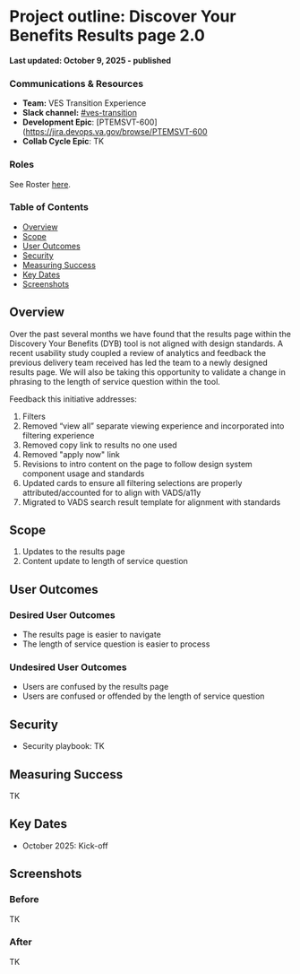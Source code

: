 # Project outline: Discover Your Benefits Results page 2.0

**Last updated: October 9, 2025 - published**


### Communications & Resources
- **Team:** VES Transition Experience 
- **Slack channel:** [#ves-transition](https://dsva.slack.com/archives/C06C7RS27GD)
- **Development Epic**: [PTEMSVT-600](https://jira.devops.va.gov/browse/PTEMSVT-600
- **Collab Cycle Epic**: TK


### Roles

See Roster [here](https://github.com/department-of-veterans-affairs/va.gov-team/blob/master/products/vet-transition-support/README.md#roster).

### Table of Contents

- [Overview](#overview)
- [Scope](#scope)
- [User Outcomes](#user-outcomes)
- [Security](#security)
- [Measuring Success](#measuring-success)
- [Key Dates](#key-dates)
- [Screenshots](#screenshots)

## Overview

Over the past several months we have found that the results page within the Discovery Your Benefits (DYB) tool is not aligned with design standards. A recent usability study coupled a review of analytics and feedback the previous delivery team received has led the team to a newly designed results page. We will also be taking this opportunity to validate a change in phrasing to the length of service question within the tool.

Feedback this initiative addresses:
1. Filters
2. Removed “view all” separate viewing experience and incorporated into filtering experience
3. Removed copy link to results no one used
4. Removed "apply now" link 
5. Revisions to intro content on the page to follow design system component usage and standards
6. Updated cards to ensure all filtering selections are properly attributed/accounted for to align with VADS/a11y
7. Migrated to VADS search result template for alignment with standards

## **Scope**

1. Updates to the results page
2. Content update to length of service question


## User Outcomes

### Desired User Outcomes

- The results page is easier to navigate
- The length of service question is easier to process

### Undesired User Outcomes
 
- Users are confused by the results page
- Users are confused or offended by the length of service question

## Security
- Security playbook: TK


## Measuring Success
TK
    

## Key Dates

- October 2025: Kick-off
   
## Screenshots

### Before
TK


### After
TK

